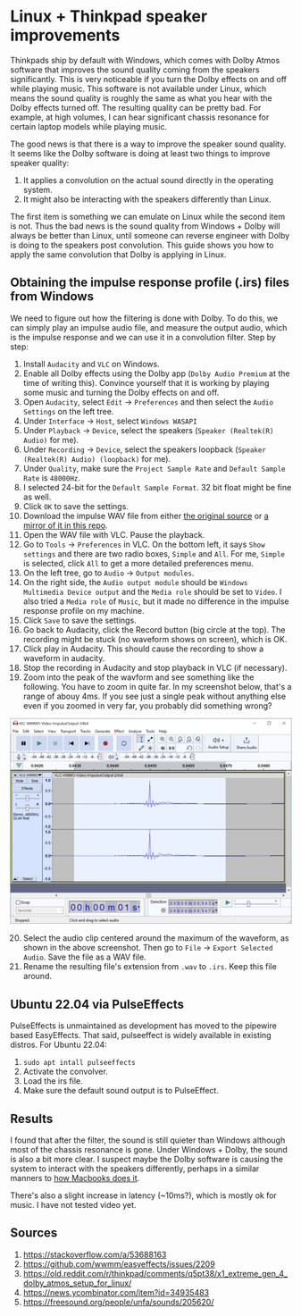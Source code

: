 # Linux + Thinkpad speaker improvements

Thinkpads ship by default with Windows, which comes with Dolby Atmos software that improves the sound quality coming from the speakers significantly. This is very noticeable if you turn the Dolby effects on and off while playing music. This software is not available under Linux, which means the sound quality is roughly the same as what you hear with the Dolby effects turned off. The resulting quality can be pretty bad. For example, at high volumes, I can hear significant chassis resonance for certain laptop models while playing music.

The good news is that there is a way to improve the speaker sound quality. It seems like the Dolby software is doing at least two things to improve speaker quality:

1. It applies a convolution on the actual sound directly in the operating system.
2. It might also be interacting with the speakers differently than Linux.

The first item is something we can emulate on Linux while the second item is not. Thus the bad news is the sound quality from Windows + Dolby will always be better than Linux, until someone can reverse engineer with Dolby is doing to the speakers post convolution. This guide shows you how to apply the same convolution that Dolby is applying in Linux.

## Obtaining the impulse response profile (.irs) files from Windows

We need to figure out how the filtering is done with Dolby. To do this, we can simply play an impulse audio file, and measure the output audio, which is the impulse response and we can use it in a convolution filter. Step by step:

1. Install `Audacity` and `VLC` on Windows.
2. Enable all Dolby effects using the Dolby app (`Dolby Audio Premium` at the time of writing this). Convince yourself that it is working by playing some music and turning the Dolby effects on and off.
3. Open `Audacity`, select `Edit` -> `Preferences` and then select the `Audio Settings` on the left tree.
4. Under `Interface` -> `Host`, select `Windows WASAPI`
5. Under `Playback` -> `Device`, select the speakers (`Speaker (Realtek(R) Audio)` for me).
6. Under `Recording` -> `Device`, select the speakers loopback (`Speaker (Realtek(R) Audio) (loopback)` for me).
7. Under `Quality`, make sure the `Project Sample Rate` and `Default Sample Rate` is `48000Hz`.
8. I selected 24-bit for the `Default Sample Format`. 32 bit float might be fine as well.
9. Click `OK` to save the settings.
10. Download the impulse WAV file from either [the original source](https://freesound.org/people/unfa/sounds/205620/) or [a mirror of it in this repo](impulse48khz-2sec.wav).
11. Open the WAV file with VLC. Pause the playback.
12. Go to `Tools` -> `Preferences` in VLC. On the bottom left, it says `Show settings` and there are two radio boxes, `Simple` and `All`. For me, `Simple` is selected, click `All` to get a more detailed preferences menu.
13. On the left tree, go to `Audio` -> `Output modules`.
14. On the right side, the `Audio output module` should be `Windows Multimedia Device output` and the `Media role` should be set to `Video`. I also tried a `Media role` of `Music`, but it made no difference in the impulse response profile on my machine.
15. Click `Save` to save the settings.
16. Go back to Audacity, click the Record button (big circle at the top). The recording might be stuck (no waveform shows on screen), which is OK.
17. Click play in Audacity. This should cause the recording to show a waveform in audacity.
18. Stop the recording in Audacity and stop playback in VLC (if necessary).
19. Zoom into the peak of the wavform and see something like the following. You have to zoom in quite far. In my screenshot below, that's a range of abouy 4ms. If you see just a single peak without anything else even if you zoomed in very far, you probably did something wrong?

<img src="./ImpulseResponseScreenshot.PNG" />

20. Select the audio clip centered around the maximum of the waveform, as shown in the above screenshot. Then go to `File` -> `Export Selected Audio`. Save the file as a WAV file.
21. Rename the resulting file's extension from `.wav` to `.irs`. Keep this file around.

## Ubuntu 22.04 via PulseEffects

PulseEffects is unmaintained as development has moved to the pipewire based EasyEffects. That said, pulseeffect is widely available in existing distros. For Ubuntu 22.04:

1. `sudo apt intall pulseeffects`
2. Activate the convolver.
3. Load the irs file.
4. Make sure the default sound output is to PulseEffect.

## Results

I found that after the filter, the sound is still quieter than Windows although most of the chassis resonance is gone. Under Windows + Dolby, the sound is also a bit more clear. I suspect maybe the Dolby software is causing the system to interact with the speakers differently, perhaps in a similar manners to [how Macbooks does it](https://news.ycombinator.com/item?id=34935483).

There's also a slight increase in latency (~10ms?), which is mostly ok for music. I have not tested video yet.

## Sources

1. https://stackoverflow.com/a/53688163
2. https://github.com/wwmm/easyeffects/issues/2209
3. https://old.reddit.com/r/thinkpad/comments/q5pt38/x1_extreme_gen_4_dolby_atmos_setup_for_linux/
4. https://news.ycombinator.com/item?id=34935483
5. https://freesound.org/people/unfa/sounds/205620/
